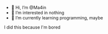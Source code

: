 - 👋 Hi, I’m @Ma4in
- 👀 I’m interested in nothing
- 🌱 I’m currently learning programming, maybe

I did this because I'm bored
